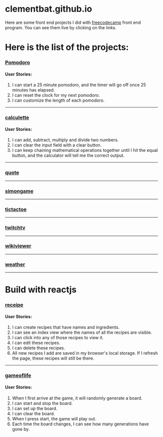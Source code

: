 # clementbat.github.io

Here are some front end projects I did with [freecodecamp](https://freecodecamp.org) front end program. You can see them live by clicking on the links.

# Here is the list of the projects:

### [Pomodoro](https://clementbat.github.io/Pomodoro/index.html)

#### User Stories:
1. I can start a 25 minute pomodoro, and the timer will go off once 25 minutes has elapsed.
1. I can reset the clock for my next pomodoro.
1. I can customize the length of each pomodoro.

----
### [calculette](https://clementbat.github.io/calculette/index.html)
#### User Stories:
1. I can add, subtract, multiply and divide two numbers.
1. I can clear the input field with a clear button.
1. I can keep chaining mathematical operations together until I hit the equal button, and the calculator will tell me the correct output.

---
### [quote](https://clementbat.github.io/quote/index.html)
------
### [simongame](https://clementbat.github.io/simongame/index.html)
------
### [tictactoe](https://clementbat.github.io/tictactoe/index.html)
------
### [twitchtv](https://clementbat.github.io/twitchtv/index.html)
------
### [wikiviewer](https://clementbat.github.io/wikiviewer/index.html)
------
### [weather](https://clementbat.github.io/weather/index.html)
------



# Build with reactjs

### [receipe](https://clementbat.github.io/receipe/index.html)

#### User Stories:
1. I can create recipes that have names and ingredients.
1. I can see an index view where the names of all the recipes are visible.
1. I can click into any of those recipes to view it.
1. I can edit these recipes.
1. I can delete these recipes.
1. All new recipes I add are saved in my browser's local storage. If I refresh the page, these recipes will still be there.

---
### [gameoflife](https://clementbat.github.io/gameoflife/index.html)

#### User Stories:
1. When I first arrive at the game, it will randomly generate a board.
1. I can start and stop the board.
1. I can set up the board.
1. I can clear the board.
1. When I press start, the game will play out.
1. Each time the board changes, I can see how many generations have gone by.

